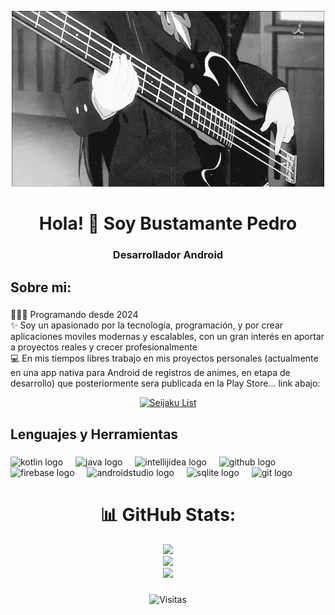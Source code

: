 <p align="center">
  <img src="Guitar.gif" alt="Banner animado" />
</p>


<h1 align="center">Hola! 👋 Soy Bustamante Pedro</h1>

###

<h3 align="center">Desarrollador Android</h3>

###

<h2 align="left">Sobre mi:</h2>

###

<p align="left">👨🏻‍💻 Programando desde 2024<br>✨ Soy un apasionado por la tecnología, programación, y por crear aplicaciones moviles modernas y escalables, con un gran interés en aportar a proyectos reales y crecer profesionalmente<br>💻 En mis tiempos libres trabajo en mis proyectos personales (actualmente en una app nativa para Android de registros de animes, en etapa de desarrollo) que posteriormente sera publicada en la Play Store... link abajo:

<p align="center">
  <a href="https://github.com/Pedro-kt/seijaku-list">
    <img src="https://img.shields.io/badge/Seijaku%20List-f04393" alt="Seijaku List">
  </a>
</p>

###

<h2 align="left">Lenguajes y Herramientas</h2>

###

<div align="left">
  <img src="https://skillicons.dev/icons?i=kotlin" height="40" alt="kotlin logo"  />
  <img width="12" />
  <img src="https://skillicons.dev/icons?i=java" height="40" alt="java logo"  />
  <img width="12" />
  <img src="https://skillicons.dev/icons?i=idea" height="40" alt="intellijidea logo"  />
  <img width="12" />
  <img src="https://skillicons.dev/icons?i=github" height="40" alt="github logo"  />
  <img width="12" />
  <img src="https://skillicons.dev/icons?i=firebase" height="40" alt="firebase logo"  />
  <img width="12" />
  <img src="https://skillicons.dev/icons?i=androidstudio" height="40" alt="androidstudio logo"  />
  <img width="12" />
  <img src="https://cdn.jsdelivr.net/gh/devicons/devicon/icons/sqlite/sqlite-original.svg" height="40" alt="sqlite logo"  />
  <img width="12" />
  <img src="https://skillicons.dev/icons?i=git" height="40" alt="git logo"  />
  <img width="12" />
</div>

###

<div align="center">
  
  # 📊 GitHub Stats:
![](https://github-readme-stats.vercel.app/api?username=Pedro-kt&theme=tokyonight&hide_border=false&include_all_commits=false&count_private=true)<br/>
![](https://nirzak-streak-stats.vercel.app/?user=Pedro-kt&theme=tokyonight&hide_border=false)<br/>
![](https://github-readme-stats.vercel.app/api/top-langs/?username=Pedro-kt&theme=tokyonight&hide_border=false&include_all_commits=false&count_private=true&layout=compact)

</div>

###

<div align="center">

![Visitas](https://komarev.com/ghpvc/?username=Pedro-kt&color=green)

</div>

###

